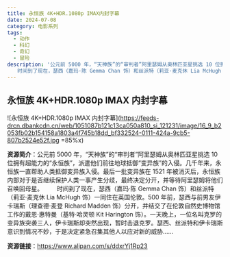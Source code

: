 ```yaml
---
title: 永恒族 4K+HDR.1080p IMAX内封字幕
date: 2024-07-08
category: 电影系列
tags:
  - 动作
  - 科幻
  - 奇幻
  - 冒险
description: '公元前 5000 年，“天神族”的“审判者”阿里瑟姆从奥林匹亚星挑选 10 位拥有超能力的“永恒族”，派遣他们前往地球抵御“变异族”的入侵。几千年来，永恒族一直帮助人类抵御变异族入侵。最后一批变异族在 1521 年被消灭后，永恒族内部对于是否继续保护人类一事产生分歧，最终决定分开，并等待阿里瑟姆将他们召唤回母星。
　　时间到了现在，瑟西（嘉玛·陈 Gemma Chan 饰）和丝派特（莉亚·麦克休 Lia McHugh 饰）一同住在英国伦敦。500 年前，瑟西与前男友伊卡瑞斯（理查德·麦登 Richard Madden 饰）分开，并结交了在伦敦自然史博物馆工作的戴恩·惠特曼（基特·哈灵顿 Kit Harington 饰）。一天晚上，一位名叫克罗的变异族突袭三人，伊卡瑞斯却突然出现，暂时击退克罗。瑟西、丝派特和伊卡瑞斯意识到情况不妙，于是决定紧急召集其他人以应对新的威胁……'
---
```


## 永恒族 4K+HDR.1080p IMAX 内封字幕

![永恒族 4K+HDR.1080p IMAX 内封字幕](https://feeds-drcn.dbankcdn.cn/web/1051087b121c13ca050a810_si_121231/image/16_9_b2053fb02b154158a1803a4f745b18dd_bf332524-0111-424a-9cb5-807b2524e52f.jpg =85%x)

**资源简介**：公元前 5000 年，“天神族”的“审判者”阿里瑟姆从奥林匹亚星挑选 10 位拥有超能力的“永恒族”，派遣他们前往地球抵御“变异族”的入侵。几千年来，永恒族一直帮助人类抵御变异族入侵。最后一批变异族在 1521 年被消灭后，永恒族内部对于是否继续保护人类一事产生分歧，最终决定分开，并等待阿里瑟姆将他们召唤回母星。
　　时间到了现在，瑟西（嘉玛·陈 Gemma Chan 饰）和丝派特（莉亚·麦克休 Lia McHugh 饰）一同住在英国伦敦。500 年前，瑟西与前男友伊卡瑞斯（理查德·麦登 Richard Madden 饰）分开，并结交了在伦敦自然史博物馆工作的戴恩·惠特曼（基特·哈灵顿 Kit Harington 饰）。一天晚上，一位名叫克罗的变异族突袭三人，伊卡瑞斯却突然出现，暂时击退克罗。瑟西、丝派特和伊卡瑞斯意识到情况不妙，于是决定紧急召集其他人以应对新的威胁……

**资源链接**：https://www.alipan.com/s/ddxrYj1Rp23
